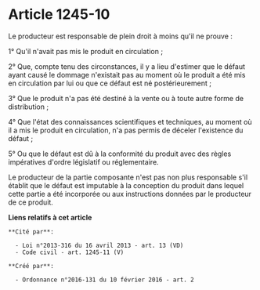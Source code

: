 # Article 1245-10

Le producteur est responsable de plein droit à moins qu'il ne prouve : 

1° Qu'il n'avait pas mis le produit en circulation ; 

2° Que, compte tenu des circonstances, il y a lieu d'estimer que le défaut ayant causé le dommage n'existait pas au moment où
le produit a été mis en circulation par lui ou que ce défaut est né postérieurement ; 

3° Que le produit n'a pas été destiné à la vente ou à toute autre forme de distribution ; 

4° Que l'état des connaissances scientifiques et techniques, au moment où il a mis le produit en circulation, n'a pas permis
de déceler l'existence du défaut ; 

5° Ou que le défaut est dû à la conformité du produit avec des règles impératives d'ordre législatif ou réglementaire. 

Le producteur de la partie composante n'est pas non plus responsable s'il établit que le défaut est imputable à la conception
du produit dans lequel cette partie a été incorporée ou aux instructions données par le producteur de ce produit.

**Liens relatifs à cet article**

	**Cité par**:

	  - Loi n°2013-316 du 16 avril 2013 - art. 13 (VD)
	  - Code civil - art. 1245-11 (V)

	**Créé par**:

	  - Ordonnance n°2016-131 du 10 février 2016 - art. 2
